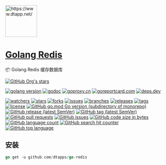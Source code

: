 <img width="100" src="https://www.dtapp.net/assets/img/logo.png" alt="https://www.dtapp.net/"/>

<h1><a href="https://www.dtapp.net/">Golang Redis</a></h1>

📦 Golang Redis 缓存数据库

[comment]: <> (dtapps)
[![GitHub Org's stars](https://img.shields.io/github/stars/dtapps)](https://github.com/dtapps)

[comment]: <> (go)
[![golang version](https://img.shields.io/badge/golang-%3E%3D1.6-8892BF.svg)](https://pkg.go.dev/github.com/dtapps/go-redis)
[![godoc](https://pkg.go.dev/badge/github.com/dtapps/go-redis?status.svg)](https://pkg.go.dev/github.com/dtapps/go-redis)
[![goproxy.cn](https://goproxy.cn/stats/github.com/dtapps/go-redis/badges/download-count.svg)](https://goproxy.cn/stats/github.com/dtapps/go-redis)
[![goreportcard.com](https://goreportcard.com/badge/github.com/dtapps/go-redis)](https://goreportcard.com/report/github.com/dtapps/go-redis)
[![deps.dev](https://img.shields.io/badge/deps-go-red.svg)](https://deps.dev/go/github.com%2Fdtapps%2Fgo-redis)

[comment]: <> (github.com)
[![watchers](https://badgen.net/github/watchers/dtapps/go-redis)](https://github.com/dtapps/go-redis/watchers)
[![stars](https://badgen.net/github/stars/dtapps/go-redis)](https://github.com/dtapps/go-redis/stargazers)
[![forks](https://badgen.net/github/forks/dtapps/go-redis)](https://github.com/dtapps/go-redis/network/members)
[![issues](https://badgen.net/github/issues/dtapps/go-redis)](https://github.com/dtapps/go-redis/issues)
[![branches](https://badgen.net/github/branches/dtapps/go-redis)](https://github.com/dtapps/go-redis/branches)
[![releases](https://badgen.net/github/releases/dtapps/go-redis)](https://github.com/dtapps/go-redis/releases)
[![tags](https://badgen.net/github/tags/dtapps/go-redis)](https://github.com/dtapps/go-redis/tags)
[![license](https://badgen.net/github/license/dtapps/go-redis)](https://github.com/dtapps/go-redis/blob/master/LICENSE)
[![GitHub go.mod Go version (subdirectory of monorepo)](https://img.shields.io/github/go-mod/go-version/dtapps/go-redis)](https://github.com/dtapps/go-redis)
[![GitHub release (latest SemVer)](https://img.shields.io/github/v/release/dtapps/go-redis)](https://github.com/dtapps/go-redis/releases)
[![GitHub tag (latest SemVer)](https://img.shields.io/github/v/tag/dtapps/go-redis)](https://github.com/dtapps/go-redis/tags)
[![GitHub pull requests](https://img.shields.io/github/issues-pr/dtapps/go-redis)](https://github.com/dtapps/go-redis/pulls)
[![GitHub issues](https://img.shields.io/github/issues/dtapps/go-redis)](https://github.com/dtapps/go-redis/issues)
[![GitHub code size in bytes](https://img.shields.io/github/languages/code-size/dtapps/go-redis)](https://github.com/dtapps/go-redis)
[![GitHub language count](https://img.shields.io/github/languages/count/dtapps/go-redis)](https://github.com/dtapps/go-redis)
[![GitHub search hit counter](https://img.shields.io/github/search/dtapps/go-redis/go)](https://github.com/dtapps/go-redis)
[![GitHub top language](https://img.shields.io/github/languages/top/dtapps/go-redis)](https://github.com/dtapps/go-redis)

## 安装

```go
go get -u github.com/dtapps/go-redis
```